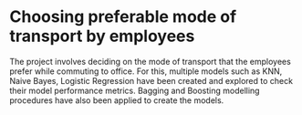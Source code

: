 # Choosing preferable mode of transport by employees
The project involves deciding on the mode of transport that the employees prefer while commuting to office. For this, multiple models such as KNN, Naive Bayes, Logistic Regression have been created and explored to check their model performance metrics. Bagging and Boosting modelling procedures have also been applied to create the models.
